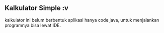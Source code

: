 ## Kalkulator Simple :v

kalkulator ini belum berbentuk aplikasi hanya code java, untuk menjalankan programnya bisa lewat IDE.


